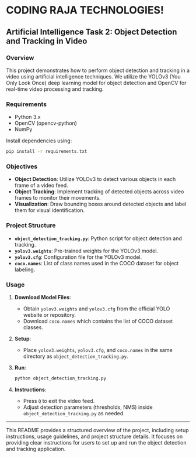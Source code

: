 # CODING RAJA TECHNOLOGIES!
## Artificial Intelligence Task 2: Object Detection and Tracking in Video

### Overview

This project demonstrates how to perform object detection and tracking in a video using artificial intelligence techniques. We utilize the YOLOv3 (You Only Look Once) deep learning model for object detection and OpenCV for real-time video processing and tracking.

### Requirements

- Python 3.x
- OpenCV (opencv-python)
- NumPy

Install dependencies using:
```bash
pip install -r requirements.txt
```

### Objectives

- **Object Detection**: Utilize YOLOv3 to detect various objects in each frame of a video feed.
- **Object Tracking**: Implement tracking of detected objects across video frames to monitor their movements.
- **Visualization**: Draw bounding boxes around detected objects and label them for visual identification.

### Project Structure

- **`object_detection_tracking.py`**: Python script for object detection and tracking.
- **`yolov3.weights`**: Pre-trained weights for the YOLOv3 model.
- **`yolov3.cfg`**: Configuration file for the YOLOv3 model.
- **`coco.names`**: List of class names used in the COCO dataset for object labeling.

### Usage

1. **Download Model Files**:
   - Obtain `yolov3.weights` and `yolov3.cfg` from the official YOLO website or repository.
   - Download `coco.names` which contains the list of COCO dataset classes.

2. **Setup**:
   - Place `yolov3.weights`, `yolov3.cfg`, and `coco.names` in the same directory as `object_detection_tracking.py`.

3. **Run**:
   ```bash
   python object_detection_tracking.py
   ```

4. **Instructions**:
   - Press `Q` to exit the video feed.
   - Adjust detection parameters (thresholds, NMS) inside `object_detection_tracking.py` as needed.

---

This README provides a structured overview of the project, including setup instructions, usage guidelines, and project structure details. It focuses on providing clear instructions for users to set up and run the object detection and tracking application.
